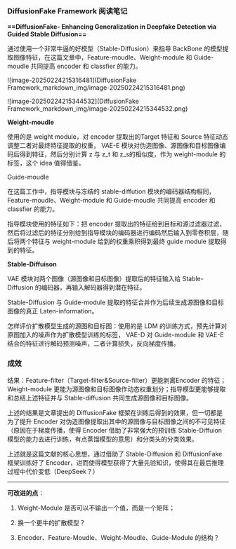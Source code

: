 ### DiffusionFake Framework 阅读笔记

**==DiffusionFake- Enhancing Generalization in Deepfake Detection via Guided Stable Diffusion==**

通过使用一个非常牛逼的好模型（Stable-Diffusion）来指导 BackBone 的模型提取图像特征，在这篇文章中，Feature-moudle、Weight-module 和 Guide-moudle 共同提高 encoder 和 classfier 的能力。

![image-20250224215316481](DiffusionFake Framework_markdown_img/image-20250224215316481.png)

![image-20250224215344532](DiffusionFake Framework_markdown_img/image-20250224215344532.png)

**Weight-moudle**

使用的是 weight module，对 encoder 提取出的Target 特征和 Source 特征动态调整二者对最终特征提取的权重， VAE-E 模块对伪造图像、源图像和目标图像编码后得到特征，然后分别计算 z 与 z_t 和 z_s的相似度，作为 weight-module 的标签，这个 idea 值得借鉴。

Guide-moudle

在这篇工作中，指导模块与冻结的 stable-diffution 模块的编码器结构相同，Feature-moudle、Weight-module 和 Guide-moudle 共同提高 encoder 和 classfier 的能力。

指导模块使用的特征如下：把 encoder 提取出的特征给到目标和源过滤器过滤，然后将过滤后的特征分别给到指导模块的编码器进行编码然后输入到零卷积层，随后将两个特征与 weight-module 给到的权重乘积得到最终 guide module 提取得到的特征。

**Stable-Diffuison**

VAE 模块对两个图像（源图像和目标图像）提取后的特征输入给 Stable-Diffusion 的编码器，再输入解码器得到潜在特征。

Stable-Diffusion 与 Guide-module 提取的特征合并作为后续生成源图像和目标图像的真正 Laten-information。

怎样评价扩散模型生成的源图和目标图：使用的是 LDM 的训练方式，预先计算对原图加入的噪声作为扩散模型训练的标签， VAE-D 对 Guide-module 和 VAE-E 结合的特征进行解码预测噪声，二者计算损失，反向梯度传播。

### 成效

结果：Feature-filter（Target-filter&Source-filter）更能剥离Encoder 的特征；Weight-module 更能为源图像和目标图像作动态权重划分；指导模型更能够提取和总结上述特征并与 Stable-diffusion 共同生成源图像和目标图像。

上述的结果是文章提出的 DiffusionFake 框架在训练后得到的效果，但一切都是为了提升 Encoder 对伪造图像提取出其中的源图像与目标图像之间的不可见特征（原因在于梯度传播，使得 Encoder 借助了非常强大的预训练 Stable-Diffuion 模型的能力去进行训练，有点蒸馏模型的意思）和分类头的分类效果。

上述就是这篇文献的核心思想，通过借助了 Stable-Diffusion 和 DiffusionFake 框架训练好了 Encoder，进而使得模型获得了大量先验知识，使得其在最后推理过程中代价变低（DeepSeek？）

---

**可改进的点**：

1. Weight-Module 是否可以不输出一个值，而是一个矩阵；

2. 换一个更牛的扩散模型？

3. Encoder、Feature-Moudle、Weight-Moudle、Guide-Module 的结构？